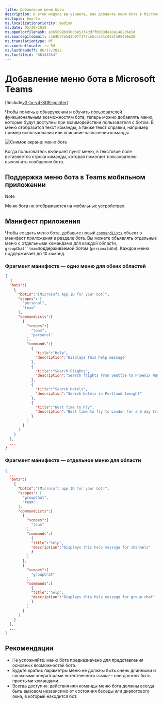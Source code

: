 ```yaml
---
title: Добавление меню бота
description: В этом модуле вы узнаете, как добавить меню бота в Microsoft Teams и создать меню для ботов в Microsoft Teams
ms.topic: how-to
ms.localizationpriority: medium
ms.date: 05/20/2019
ms.openlocfilehash: ed65699b930d3e5334dd7fbb03da18a1482d6e5d
ms.sourcegitcommit: ca84b5fe5d3b97f377ce5cca41c48afa95496e28
ms.translationtype: MT
ms.contentlocale: ru-RU
ms.lasthandoff: 06/17/2022
ms.locfileid: "66143384"
---
```

# <a name="add-a-bot-menu-in-microsoft-teams"></a>Добавление меню бота в Microsoft Teams

[!include[v3-to-v4-SDK-pointer](~/includes/v3-to-v4-pointer-bots.md)]

Чтобы помочь в обнаружении и обучить пользователей функциональным возможностям бота, теперь можно добавлять меню, которые будут доступны при взаимодействии пользователя с ботом. В меню отобразится текст команды, а также текст справки, например пример использования или описание назначения команды.

![Снимок экрана: меню бота](~/assets/images/bots/bot-menus-bot-menu-sample.png)

Когда пользователь выбирает пункт меню, в текстовое поле вставляется строка команды, которая помогает пользователю выполнить сообщение бота.

## <a name="bot-menu-support-on-teams-mobile-app"></a>Поддержка меню бота в Teams мобильном приложении

> [!NOTE]
> Меню бота не отображаются на мобильных устройствах.

## <a name="app-manifest"></a>Манифест приложения

Чтобы создать меню бота, добавьте новый [`commandLists`](~/resources/schema/manifest-schema.md#botscommandlists) объект в манифест приложения в разделе бота. Вы можете объявлять отдельные меню с отдельными командами для каждой области, `groupChat``team`поддерживаемой ботом (`personal`или). Каждое меню поддерживает до 10 команд.

### <a name="manifest-excerpt---single-menu-for-both-scopes"></a>Фрагмент манифеста — одно меню для обеих областей

```json
{
  ⋮
  "bots":[
    {
      "botId":"[Microsoft App ID for your bot]",
      "scopes": [
        "personal",
        "team"
      ],
      "commandLists":[
        {
          "scopes":[
            "team",
            "personal"
          ],
          "commands":[
            {
              "title":"Help",
              "description":"Displays this help message"
            },
            {
              "title":"Search Flights",
              "description":"Search flights from Seattle to Phoenix May 2-5 departing after 3pm"
            },
            {
              "title":"Search Hotels",
              "description":"Search hotels in Portland tonight"
            },
            {
              "title":"Best Time to Fly",
              "description":"Best time to fly to London for a 5 day trip this summer"
            }
          ]
        }
      ]
    }
  ],
  ...
}
```

### <a name="manifest-excerpt---separate-menu-per-scope"></a>Фрагмент манифеста — отдельное меню для области

```json
{
  ...
  "bots":[
    {
      "botId":"[Microsoft app ID for your bot]",
      "scopes": [
        "groupChat",
        "team"
      ],
      "commandLists":[
        {
          "scopes":[
            "team"
          ],
          "commands":[
            {
            "title":"help",
            "description":"Displays this help message for channels"
            }
          ]
        },
        {
          "scopes":[
            "groupChat"
          ],
          "commands":[
            {
            "title":"help",
            "description":"Displays this help message for group chat"
            }
          ]
        }
      ]
    }
  ],
  ...
}
```

## <a name="best-practices"></a>Рекомендации

* Не усложняйте: меню бота предназначено для представления основных возможностей бота.
* Будьте кратки: параметры меню не должны быть очень длинными и сложными операторами естественного языка— они должны быть простыми командами.
* Всегда доступно: действия или команды меню бота должны всегда быть вызовом независимо от состояния беседы или диалогового окна, в который находится бот.
